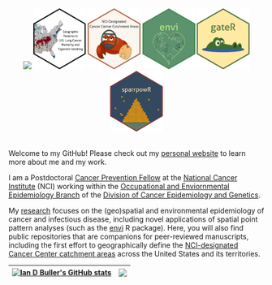 
<div style="text-align:center">
<a href="https://github.com/idblr/ndi"><img 
src="https://github.com/idblr/envi/blob/main/man/figures/ndi.png?raw=true" height="120"></a>
<a href="https://github.com/idblr/geo_US_lung_cancer_and_smoking"><img 
src="https://github.com/idblr/geo_US_lung_cancer_and_smoking/blob/main/hex/hex.png?raw=true" height="120"></a>
<a href="https://github.com/idblr/NCI_Cancer_Center_Catchment_Areas"><img 
src="https://github.com/idblr/NCI_Cancer_Center_Catchment_Areas/blob/main/hex/hex.png?raw=true" height="120"></a>
<a href="https://github.com/Waller-SUSAN/envi"><img 
src="https://github.com/Waller-SUSAN/envi/blob/main/man/figures/envi.png?raw=true" height="120"></a>
<a href="https://github.com/Waller-SUSAN/gateR"><img 
src="https://github.com/Waller-SUSAN/gateR/blob/main/man/figures/gateR.png?raw=true" height="120"></a>
<a href="https://github.com/machiela-lab/sparrpowR"><img 
src="https://github.com/idblr/idblr/blob/master/static/img/sparrpowR.png?raw=true" height="120"></a>
</div>
<br>

Welcome to my GitHub! Please check out my [personal website](https://idblr.rbind.io/) to learn more about me and my work.

I am a Postdoctoral [Cancer Prevention Fellow](https://cpfp.cancer.gov/) at the [National Cancer Institute](https://www.cancer.gov/) (NCI) working within the [Occupational and Enviornmental Epidemiology Branch](https://dceg.cancer.gov/about/organization/programs-ebp/oeeb) of the [Division of Cancer Epidemiology and Genetics](https://dceg.cancer.gov/).

My [research](https://www.ncbi.nlm.nih.gov/myncbi/ian.buller.1/bibliography/public/) focuses on the (geo)spatial and environmental epidemiology of cancer and infectious disease, including novel applications of spatial point pattern analyses (such as the [envi](https://github.com/Waller-SUSAN/envi) R package). Here, you will also find public repositories that are companions for peer-reviewed manuscripts, including the first effort to geographically define the [NCI-designated Cancer Center catchment areas](https://github.com/idblr/NCI_Cancer_Center_Catchment_Areas) across the United States and its territories.

| <a href="https://github.com/anuraghazra/github-readme-stats"><img align="center" src="https://github-readme-stats.vercel.app/api?username=idblr&show_icons=true&include_all_commits=true&theme=dark&hide_border=true" alt="Ian D Buller's GitHub stats" /></a> | <a href="https://github.com/anuraghazra/github-readme-stats"><img align="center" src="https://github-readme-stats.vercel.app/api/top-langs/?username=idblr&layout=compact&theme=dark&hide_border=true&langs_count=4&hide=css,html,javascript,scss" /></a> 
| ------------- | ------------- |
